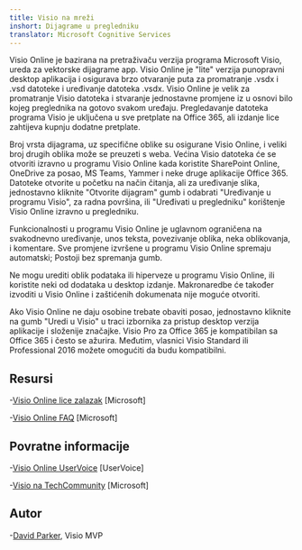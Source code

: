 ```yaml
---
title: Visio na mreži
inshort: Dijagrame u pregledniku
translator: Microsoft Cognitive Services
---
```



Visio Online je bazirana na pretraživaču verzija programa Microsoft Visio, ureda za vektorske dijagrame app. Visio Online je "lite" verzija punopravni desktop aplikacija i osigurava brzo otvaranje puta za promatranje .vsdx i .vsd datoteke i uređivanje datoteka .vsdx. Visio Online je velik za promatranje Visio datoteka i stvaranje jednostavne promjene iz u osnovi bilo kojeg preglednika na gotovo svakom uređaju. Pregledavanje datoteka programa Visio je uključena u sve pretplate na Office 365, ali izdanje lice zahtijeva kupnju dodatne pretplate.

Broj vrsta dijagrama, uz specifične oblike su osigurane Visio Online, i veliki broj drugih oblika može se preuzeti s weba. Većina Visio datoteka će se otvoriti izravno u programu Visio Online kada koristite SharePoint Online, OneDrive za posao, MS Teams, Yammer i neke druge aplikacije Office 365. Datoteke otvorite u početku na način čitanja, ali za uređivanje slika, jednostavno kliknite "Otvorite dijagram" gumb i odabrati "Uređivanje u programu Visio", za radna površina, ili "Uređivati u pregledniku" korištenje Visio Online izravno u pregledniku.

Funkcionalnosti u programu Visio Online je uglavnom ograničena na svakodnevno uređivanje, unos teksta, povezivanje oblika, neka oblikovanja, i komentare. Sve promjene izvršene u programu Visio Online spremaju automatski; Postoji bez spremanja gumb.

Ne mogu urediti oblik podataka ili hiperveze u programu Visio Online, ili koristite neki od dodataka u desktop izdanje. Makronaredbe će također izvoditi u Visio Online i zaštićenih dokumenata nije moguće otvoriti.

Ako Visio Online ne daju osobine trebate obaviti posao, jednostavno kliknite na gumb "Uredi u Visio" u traci izbornika za pristup desktop verzija aplikacije i složenije značajke. Visio Pro za Office 365 je kompatibilan sa Office 365 i često se ažurira. Međutim, vlasnici Visio Standard ili Professional 2016 možete omogućiti da budu kompatibilni.

Resursi
---------

-[Visio Online lice zalazak](https://technet.microsoft.com/library/visio-online-service-descriptoin.aspx)
    \[Microsoft\]

-[Visio Online FAQ](https://support.office.com/en-us/article/Visio-Online-Frequently-Asked-Questions-e6647040-2fca-42ec-9fa5-d16a4e39e0ee?ui=en-US&rs=en-US&ad=US)
    \[Microsoft\]

Povratne informacije
---------

-[Visio Online UserVoice](https://visio.uservoice.com/forums/368199-visio-online)
    \[UserVoice\]

-[Visio na TechCommunity](https://techcommunity.microsoft.com/t5/Visio/ct-p/Visio)
    \[Microsoft\]

Autor
---------

-[David Parker](https://www.linkedin.com/in/bvisual/), Visio MVP


